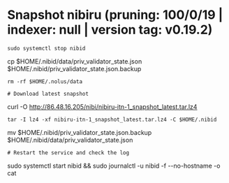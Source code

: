 # Snapshot  nibiru (pruning: 100/0/19 | indexer: null | version tag: v0.19.2)
```
sudo systemctl stop nibid
```
cp $HOME/.nibid/data/priv_validator_state.json $HOME/.nibid/priv_validator_state.json.backup
```
rm -rf $HOME/.nolus/data

# Download latest snapshot
```
curl -O http://86.48.16.205/nibi/nibiru-itn-1_snapshot_latest.tar.lz4
```
tar -I lz4 -xf nibiru-itn-1_snapshot_latest.tar.lz4 -C $HOME/.nibid
```
mv $HOME/.nibid/priv_validator_state.json.backup $HOME/.nibid/data/priv_validator_state.json
```
# Restart the service and check the log
```
sudo systemctl start nibid && sudo journalctl -u nibid -f --no-hostname -o cat

